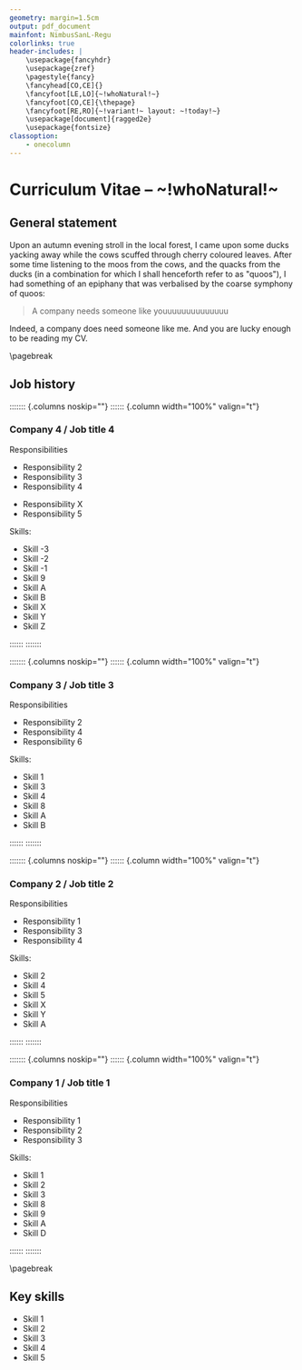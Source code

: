 ```yaml
---
geometry: margin=1.5cm
output: pdf_document
mainfont: NimbusSanL-Regu
colorlinks: true
header-includes: |
    \usepackage{fancyhdr}
    \usepackage{zref}
    \pagestyle{fancy}
    \fancyhead[CO,CE]{}
    \fancyfoot[LE,LO]{~!whoNatural!~}
    \fancyfoot[CO,CE]{\thepage}
    \fancyfoot[RE,RO]{~!variant!~ layout: ~!today!~}
    \usepackage[document]{ragged2e}
    \usepackage{fontsize}
classoption:
    - onecolumn
---
```


# Curriculum Vitae – ~!whoNatural!~

## General statement

Upon an autumn evening stroll in the local forest, I came upon some ducks yacking away while the cows scuffed through cherry coloured leaves. After some time listening to the moos from the cows, and the quacks from the ducks (in a combination for which I shall henceforth refer to as "quoos"), I had something of an epiphany that was verbalised by the coarse symphony of quoos:

> A company needs someone like youuuuuuuuuuuuuu

Indeed, a company does need someone like me. And you are lucky enough to be reading my CV.
<!-- Insert a page break. -->
\pagebreak

## Job history
<!-- Begin a non-breaking block.  -->

::::::: {.columns noskip=""}
:::::: {.column width="100%" valign="t"}

### Company 4 / Job title 4

Responsibilities

* Responsibility 2
* Responsibility 3
* Responsibility 4
<!-- If you want a line to be included that is related to something you've asked for, you can put it in a comment on the same line. -->
* Responsibility X<!-- Responsibility 1 -->
* Responsibility 5<!-- Responsibility 5 -->

Skills:

* Skill -3
* Skill -2
* Skill -1
* Skill 9
* Skill A
* Skill B
* Skill X
* Skill Y
* Skill Z
<!-- End of non-breaking block. -->

::::::
:::::::
<!-- Begin a non-breaking block.  -->

::::::: {.columns noskip=""}
:::::: {.column width="100%" valign="t"}

### Company 3 / Job title 3

Responsibilities

* Responsibility 2
* Responsibility 4
* Responsibility 6

Skills:

* Skill 1
* Skill 3
* Skill 4
* Skill 8
* Skill A
* Skill B
<!-- End of non-breaking block. -->

::::::
:::::::
<!-- Begin a non-breaking block.  -->

::::::: {.columns noskip=""}
:::::: {.column width="100%" valign="t"}

### Company 2 / Job title 2

Responsibilities

* Responsibility 1
* Responsibility 3
* Responsibility 4

Skills:

* Skill 2
* Skill 4
* Skill 5
* Skill X
* Skill Y
* Skill A
<!-- End of non-breaking block. -->

::::::
:::::::
<!-- Begin a non-breaking block.  -->

::::::: {.columns noskip=""}
:::::: {.column width="100%" valign="t"}

### Company 1 / Job title 1

Responsibilities

* Responsibility 1
* Responsibility 2
* Responsibility 3

Skills:

* Skill 1
* Skill 2
* Skill 3
* Skill 8
* Skill 9
* Skill A
* Skill D
<!-- End of non-breaking block. -->

::::::
:::::::
<!-- Insert a page break. -->
\pagebreak

## Key skills

* Skill 1
* Skill 2
* Skill 3
* Skill 4
* Skill 5
